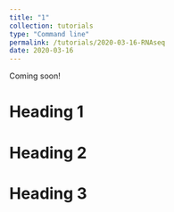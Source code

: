 ```yaml
---
title: "1"
collection: tutorials
type: "Command line"
permalink: /tutorials/2020-03-16-RNAseq
date: 2020-03-16
---
```


Coming soon!


Heading 1
======

Heading 2
======

Heading 3
======